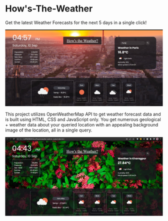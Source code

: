 # How's-The-Weather
Get the latest Weather Forecasts for the next 5 days in a single click!

![Paris](https://github.com/vinaysrivastava273/hows-the-weather/blob/main/Paris.jpg?raw=true)

This project utilizes OpenWeatherMap API to get weather forecast data and is built using HTML, CSS and JavaScript only. You get numerous geological + weather data about your queried location with an appealing background image of the location, all in a single query.

![Kharagpur](https://github.com/vinaysrivastava273/hows-the-weather/blob/main/Hows_the_Weather.jpg?raw=true)
